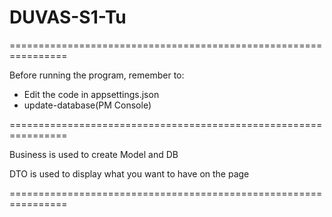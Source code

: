 # DUVAS-S1-Tu
================================================================

Before running the program, remember to:
- Edit the code in appsettings.json
- update-database(PM Console)
  
================================================================

Business is used to create Model and DB

DTO is used to display what you want to have on the page

================================================================
